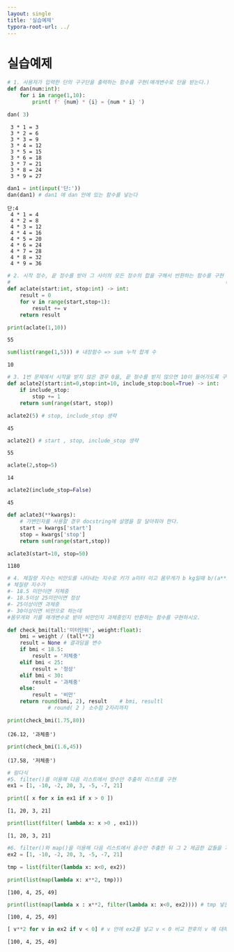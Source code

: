 ```yaml
---
layout: single
title: '실습예제'
typora-root-url: ../
---
```


# 실습예제


```python
# 1. 사용자가 입력한 단의 구구단을 출력하는 함수를 구현(매개변수로 단을 받는다.)
def dan(num:int):
    for i in range(1,10):
        print( f' {num} * {i} = {num * i} ')
```


```python
dan( 3)    
```

     3 * 1 = 3 
     3 * 2 = 6 
     3 * 3 = 9 
     3 * 4 = 12 
     3 * 5 = 15 
     3 * 6 = 18 
     3 * 7 = 21 
     3 * 8 = 24 
     3 * 9 = 27 



```python
dan1 = int(input('단:'))
dan(dan1) # dan1 에 dan 안에 있는 함수를 넣는다
```

    단:4
     4 * 1 = 4 
     4 * 2 = 8 
     4 * 3 = 12 
     4 * 4 = 16 
     4 * 5 = 20 
     4 * 6 = 24 
     4 * 7 = 28 
     4 * 8 = 32 
     4 * 9 = 36 



```python
# 2. 시작 정수, 끝 정수를 받아 그 사이의 모든 정수의 합을 구해서 반환하는 함수를 구현
#                                                                     (ex: 1, 20 => 1에서 20 사이의 모든 정수의 합계)
def aclate(start:int, stop:int) -> int:
    result = 0
    for v in range(start,stop+1):
        result += v
    return result
```


```python
print(aclate(1,10))
```

    55



```python
sum(list(range(1,5))) # 내장함수 => sum 누적 합계 수
```




    10




```python
# 3. 1번 문제에서 시작을 받지 않은 경우 0을, 끝 정수를 받지 않으면 10이 들어가도록 구현을 변경
def aclate2(start:int=0,stop:int=10, include_stop:bool=True) -> int:
    if include_stop:
        stop += 1
    return sum(range(start, stop))
```


```python
aclate2(5) # stop, include_stop 생략
```




    45




```python
aclate2() # start , stop, include_stop 생략
```




    55




```python
aclate(2,stop=5)
```




    14




```python
aclate2(include_stop=False)
```




    45




```python
def aclate3(**kwargs):
    # 가변인자를 사용할 경우 docstring에 설명을 잘 달아줘야 한다.
    start = kwargs['start']
    stop = kwargs['stop']
    return sum(range(start,stop))
```


```python
aclate3(start=10, stop=50)
```




    1180




```python
# 4. 체질량 지수는 비만도를 나타내는 지수로 키가 a미터 이고 몸무게가 b kg일때 b/(a**2) 로 구한다.
# 체질량 지수가
#- 18.5 미만이면 저체중
#- 18.5이상 25미만이면 정상 
#- 25이상이면 과체중
#- 30이상이면 비만으로 하는데
#몸무게와 키를 매개변수로 받아 비만인지 과체중인지 반환하는 함수를 구현하시오.

def check_bmi(tall:'미터단위', weight:float):
    bmi = weight / (tall**2)
    result = None # 결과담을 변수
    if bmi < 18.5:
        result = '저체중'
    elif bmi < 25:
        result = '정상'
    elif bmi < 30:
        result = '과체중'
    else:
        result = '비만'
    return round(bmi, 2), result    # bmi, resultl
             # round( 2 ) 소수점 2자리까지
```


```python
print(check_bmi(1.75,80))
```

    (26.12, '과체중')



```python
print(check_bmi(1.6,45))
```

    (17.58, '저체중')



```python
# 람다식
#5. filter()를 이용해 다음 리스트에서 양수만 추출히 리스트를 구현
ex1 = [1, -10, -2, 20, 3, -5, -7, 21]
```


```python
print([ x for x in ex1 if x > 0 ])
```

    [1, 20, 3, 21]



```python
print(list(filter( lambda x: x >0 , ex1)))
```

    [1, 20, 3, 21]



```python
#6. filter()와 map()을 이용해 다음 리스트에서 음수만 추출한 뒤 그 2 제곱한 값들을 가지는 리스트를 구현
ex2 = [1, -10, -2, 20, 3, -5, -7, 21]
```


```python
tmp = list(filter(lambda x: x<0, ex2))
```


```python
print(list(map(lambda x: x**2, tmp)))
```

    [100, 4, 25, 49]



```python
print(list(map(lambda x : x**2, filter(lambda x: x<0, ex2)))) # tmp 넣는 대신 계산식을 그냥 넣음
```

    [100, 4, 25, 49]



```python
[ v**2 for v in ex2 if v < 0] # v 안에 ex2를 넣고 v < 0 비교 한후의 v 에 대해 **2 한다
```




    [100, 4, 25, 49]


